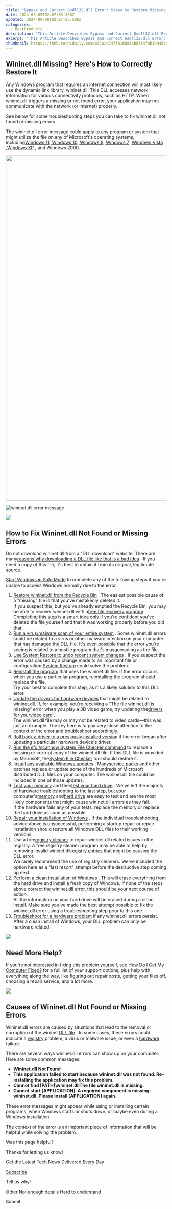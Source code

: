 ```yaml
---
title: "Bypass and Correct Gsdll32.dll Error: Steps to Restore Missing System Files"
date: 2024-08-05T02:07:03.588Z
updated: 2024-08-06T02:07:03.588Z
categories:
  - BestProducts
description: "This Article Describes Bypass and Correct Gsdll32.dll Error: Steps to Restore Missing System Files"
excerpt: "This Article Describes Bypass and Correct Gsdll32.dll Error: Steps to Restore Missing System Files"
thumbnail: https://thmb.techidaily.com/e31aaa74ff016883ab8f84feb3b9453dbf2ea0039f672d3d44453dbbd8a5a231.jpg
---
```


## Wininet.dll Missing? Here's How to Correctly Restore It
 Any Windows program that requires an internet connection will most likely use the dynamic link library, wininet.dll. This DLL accesses network information for various connectivity protocols, such as HTTP. When wininet.dll triggers a missing or not found error, your application may not communicate with the network (or internet) properly.

 See below for some troubleshooting steps you can take to fix wininet.dll not found or missing errors.  

 The wininet.dll error message could apply to any program or system that might utilize the file on any of Microsoft's operating systems, including[Windows 11](https://www.lifewire.com/windows-11-5188930) ,[Windows 10](https://www.lifewire.com/windows-10-2626217) ,[Windows 8](https://www.lifewire.com/windows-8-2626235) ,[Windows 7](https://www.lifewire.com/windows-7-2626265) ,[Windows Vista](https://www.lifewire.com/windows-vista-2626311) ,[Windows XP](https://www.lifewire.com/windows-xp-2626354) , and Windows 2000.

<!-- affiliate ads begin -->
<a href="https://parisrhonecom.sjv.io/c/5597632/1922358/21553" target="_top" id="1922358"><img src="//a.impactradius-go.com/display-ad/21553-1922358" border="0" alt="" width="1080" height="1080"/></a><img height="0" width="0" src="https://imp.pxf.io/i/5597632/1922358/21553" style="position:absolute;visibility:hidden;" border="0" />
<!-- affiliate ads end -->
![wininet dll error message](https://www.lifewire.com/thmb/pBaTXyMUlR0Xc_FLaxxY3GLac2o=/1500x0/filters:no_upscale():max_bytes(150000):strip_icc():format(webp)/wininet-dll-error-message-ee04bf78a2434e4ba0d84b6aa7589f54.png)

<!-- affiliate ads begin -->
<a href="https://store.bitdefender.com/affiliate.php?ACCOUNT=BITLATIN&AFFILIATE=108875&PATH=http%3A%2F%2Fwww.bitdefender.com%2Fbusiness%3FAFFILIATE%3D108875%26RESOURCE%3D30%2525%2BOff%2Ball%2BGravityZone%2BProducts"><img src="https://www.bitdefender.com/content/dam/bitdefender/business/campaign/1200X628.png" border="0"></a>
<!-- affiliate ads end -->
## How to Fix Wininet.dll Not Found or Missing Errors

 Do not download wininet.dll from a "DLL download" website. There are many[reasons why downloading a DLL file like that is a bad idea](https://www.lifewire.com/important-reasons-not-to-download-dll-files-2624455) . If you need a copy of this file, it's best to obtain it from its original, legitimate source.

[Start Windows in Safe Mode](https://www.lifewire.com/how-do-i-start-windows-in-safe-mode-2624480) to complete any of the following steps if you're unable to access Windows normally due to the error.

1. [Restore wininet.dll from the Recycle Bin](https://www.lifewire.com/how-to-restore-deleted-files-from-the-recycle-bin-2624515) . The easiest possible cause of a "missing" file is that you've mistakenly deleted it.  
 If you suspect this, but you've already emptied the Recycle Bin, you may be able to recover wininet.dll with a[free file recovery program](https://www.lifewire.com/free-data-recovery-software-tools-2622893) .  
 Completing this step is a smart idea only if you're confident you've deleted the file yourself and that it was working properly before you did that.
2. [Run a virus/malware scan of your entire system](https://www.lifewire.com/properly-scan-your-computer-for-viruses-and-other-malware-2624526) . Some wininet.dll errors could be related to a virus or other malware infection on your computer that has damaged the DLL file. It's even possible that the error you're seeing is related to a hostile program that's masquerading as the file.
3. [Use System Restore to undo recent system changes](https://www.lifewire.com/how-to-use-system-restore-in-windows-2626131) . If you suspect the error was caused by a change made to an important file or configuration,[System Restore](https://www.lifewire.com/what-is-system-restore-2626022) could solve the problem.
4. [Reinstall the program](https://www.lifewire.com/what-is-the-proper-way-to-reinstall-a-software-program-2624478) that uses the wininet.dll file. If the error occurs when you use a particular program, reinstalling the program should replace the file.  
 Try your best to complete this step, as it's a likely solution to this DLL error.
5. [Update the drivers for hardware devices](https://www.lifewire.com/how-to-update-drivers-in-windows-2619214) that might be related to wininet.dll. If, for example, you're receiving a "The file wininet.dll is missing" error when you play a 3D video game, try updating the[drivers](https://www.lifewire.com/what-is-a-device-driver-2625796) for your[video card](https://www.lifewire.com/what-is-a-video-card-2618161) .  
 The wininet.dll file may or may not be related to video cards—this was just an example. The key here is to pay very close attention to the context of the error and troubleshoot accordingly.
6. [Roll back a driver to a previously installed version](https://www.lifewire.com/how-to-roll-back-a-driver-in-windows-2619217) if the error began after updating a particular hardware device's driver.
7. [Run the sfc /scannow System File Checker command](https://www.lifewire.com/how-to-use-sfc-scannow-to-repair-windows-system-files-2626161) to replace a missing or corrupt copy of the wininet.dll file. If this DLL file is provided by Microsoft, the[System File Checker](https://www.lifewire.com/sfc-command-system-file-checker-2626020) tool should restore it.
8. [Install any available Windows updates](https://www.lifewire.com/how-to-check-for-install-windows-updates-2624596) . Many[service packs](https://www.lifewire.com/what-is-a-service-pack-2626010) and other patches replace or update some of the hundreds of Microsoft distributed DLL files on your computer. The wininet.dll file could be included in one of those updates.
9. [Test your memory](https://www.lifewire.com/free-memory-test-programs-2626178) and then[test your hard drive](https://www.lifewire.com/free-hard-drive-testing-programs-2626183) . We've left the majority of hardware troubleshooting to the last step, but your computer's[memory](https://www.lifewire.com/what-is-random-access-memory-ram-2618159) and[hard drive](https://www.lifewire.com/what-is-a-hard-disk-drive-2618152) are easy to test and are the most likely components that might cause wininet.dll errors as they fail.  
 If the hardware fails any of your tests, replace the memory or replace the hard drive as soon as possible.
10. [Repair your installation of Windows](https://www.lifewire.com/how-do-i-automatically-repair-windows-problems-2624907) . If the individual troubleshooting advice above is unsuccessful, performing a startup repair or repair installation should restore all Windows DLL files to their working versions.
11. Use a free[registry cleaner](https://www.lifewire.com/free-registry-cleaners-2626176) to repair wininet.dll related issues in the registry. A free registry cleaner program may be able to help by removing invalid wininet.dll[registry entries](https://www.lifewire.com/what-is-a-registry-key-2625999) that might be causing the DLL error.  
 We rarely recommend the use of registry cleaners. We've included the option here as a "last resort" attempt before the destructive step coming up next.
12. [Perform a clean installation of Windows](https://www.lifewire.com/how-to-clean-install-windows-2624904) . This will erase everything from the hard drive and install a fresh copy of Windows. If none of the steps above correct the wininet.dll error, this should be your next course of action.  
 All the information on your hard drive will be erased during a clean install. Make sure you've made the best attempt possible to fix the wininet.dll error using a troubleshooting step prior to this one.
13. [Troubleshoot for a hardware problem](https://www.lifewire.com/fix-a-dll-issue-caused-by-a-hardware-problem-2624493) if any wininet.dll errors persist. After a clean install of Windows, your DLL problem can only be hardware related.

<!-- affiliate ads begin -->
<a href="https://shop.systoolsgroup.com/affiliate.php?ACCOUNT=SYSTOOBY&AFFILIATE=108875&PATH=https%3A%2F%2Fwww.systoolsgroup.com%3FAFFILIATE%3D108875%26RESOURCE%3D%2BSysTools%2BOutlook%2BRecovery"><img src="https://www.systoolsgroup.com/box/outlook-recovery.png" border="0"></a>
<!-- affiliate ads end -->
## Need More Help?

 If you're not interested in fixing this problem yourself, see [How Do I Get My Computer Fixed?](https://www.lifewire.com/how-do-i-get-my-computer-fixed-2625167) for a full list of your support options, plus help with everything along the way, like figuring out repair costs, getting your files off, choosing a repair service, and a lot more.

<!-- affiliate ads begin -->
<a href="https://store.movavi.com/affiliate.php?ACCOUNT=MOVAVI&AFFILIATE=108875&PATH=https%3A%2F%2Fwww.movavi.com%3FAFFILIATE%3D108875%26RESOURCE%3DMovavi%2BScreen%2BRecorder%2Bbox"><img src="https://mcusercontent.com/0885a03ded3d480dca9287f12/images/f026b149-fc7c-fd54-5f3e-1460bbb19b6b.jpg" border="0"></a>
<!-- affiliate ads end -->
## Causes of Wininet.dll Not Found or Missing Errors

 Wininet.dll errors are caused by situations that lead to the removal or corruption of the wininet [DLL file](https://www.lifewire.com/what-is-a-dll-file-2625852) . In some cases, these errors could indicate a [registry](https://www.lifewire.com/windows-registry-2625992) problem, a virus or malware issue, or even a [hardware](https://www.lifewire.com/computer-hardware-2625895) failure.

 There are several ways wininet.dll errors can show up on your computer. Here are some common messages:

* **Wininet.dll Not Found**
* **This application failed to start because wininet.dll was not found. Re-installing the application may fix this problem.**
* **Cannot find \[PATH\]\\wininet.dllThe file wininet.dll is missing.**
* **Cannot start \[APPLICATION\]. A required component is missing: wininet.dll. Please install \[APPLICATION\] again.**

 These error messages might appear while using or installing certain programs, when Windows starts or shuts down, or maybe even during a Windows installation.

 The context of the error is an important piece of information that will be helpful while solving the problem.

Was this page helpful?

Thanks for letting us know!

 Get the Latest Tech News Delivered Every Day

[Subscribe](https://www.lifewire.com/#)

Tell us why!

 Other  Not enough details  Hard to understand

 Submit

<ins class="adsbygoogle"
     style="display:block"
     data-ad-format="autorelaxed"
     data-ad-client="ca-pub-7571918770474297"
     data-ad-slot="1223367746"></ins>



<ins class="adsbygoogle"
     style="display:block"
     data-ad-client="ca-pub-7571918770474297"
     data-ad-slot="8358498916"
     data-ad-format="auto"
     data-full-width-responsive="true"></ins>
